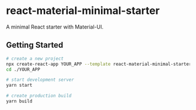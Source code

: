 # react-material-minimal-starter

A minimal React starter with Material-UI.

## Getting Started

```bash
# create a new project
npx create-react-app YOUR_APP --template react-material-minimal-starter
cd ./YOUR_APP

# start development server
yarn start

# create production build
yarn build
```
